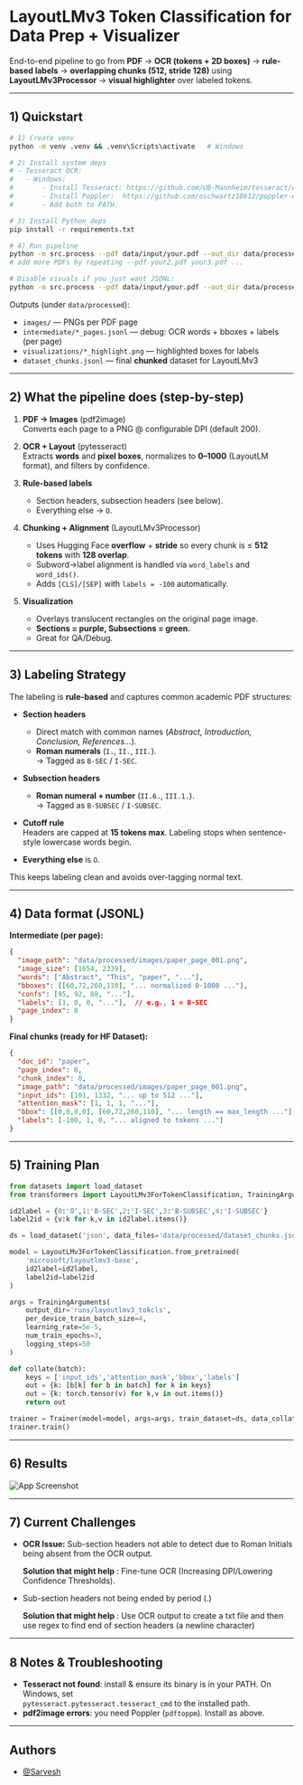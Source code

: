 
# LayoutLMv3 Token Classification for Data Prep + Visualizer

End-to-end pipeline to go from **PDF** → **OCR (tokens + 2D boxes)** → **rule-based labels** → **overlapping chunks (512, stride 128)** using **LayoutLMv3Processor** → **visual highlighter** over labeled tokens.


---

## 1) Quickstart

```bash
# 1) Create venv
python -m venv .venv && .venv\Scripts\activate   # Windows

# 2) Install system deps
# - Tesseract OCR:
#   - Windows: 
#       - Install Tesseract: https://github.com/UB-Mannheim/tesseract/wiki
#       - Install Poppler:  https://github.com/oschwartz10612/poppler-windows/releases/
#       - Add both to PATH.

# 3) Install Python deps
pip install -r requirements.txt

# 4) Run pipeline
python -m src.process --pdf data/input/your.pdf --out_dir data/processed
# add more PDFs by repeating --pdf your2.pdf your3.pdf ...

# Disable visuals if you just want JSONL:
python -m src.process --pdf data/input/your.pdf --out_dir data/processed --no_visuals
```

Outputs (under `data/processed`):
- `images/` — PNGs per PDF page  
- `intermediate/*_pages.jsonl` — debug: OCR words + bboxes + labels (per page)  
- `visualizations/*_highlight.png` — highlighted boxes for labels  
- `dataset_chunks.jsonl` — final **chunked** dataset for LayoutLMv3  

---

## 2) What the pipeline does (step-by-step)

1. **PDF → Images** (pdf2image)  
   Converts each page to a PNG @ configurable DPI (default 200).

2. **OCR + Layout** (pytesseract)  
   Extracts **words** and **pixel boxes**, normalizes to **0–1000** (LayoutLM format), and filters by confidence.

3. **Rule-based labels**  
   - Section headers, subsection headers (see below).  
   - Everything else → `O`.  

4. **Chunking + Alignment** (LayoutLMv3Processor)  
   - Uses Hugging Face **overflow** + **stride** so every chunk is ≤ **512 tokens** with **128 overlap**.  
   - Subword→label alignment is handled via `word_labels` and `word_ids()`.  
   - Adds `[CLS]/[SEP]` with `labels = -100` automatically.

5. **Visualization**  
   - Overlays translucent rectangles on the original page image.  
   - **Sections = purple, Subsections = green.**  
   - Great for QA/Debug.

---

## 3) Labeling Strategy  

The labeling is **rule-based** and captures common academic PDF structures:

- **Section headers**  
  - Direct match with common names (*Abstract, Introduction, Conclusion, References…*).  
  - **Roman numerals** (`I.`, `II.`, `III.`).   
  → Tagged as `B-SEC` / `I-SEC`.

- **Subsection headers**  
  - **Roman numeral + number** (`II.6.`, `III.1.`).  
  → Tagged as `B-SUBSEC` / `I-SUBSEC`.

- **Cutoff rule**  
  Headers are capped at **15 tokens max**. Labeling stops when sentence-style lowercase words begin.

- **Everything else** is `O`.  

This keeps labeling clean and avoids over-tagging normal text.

---

## 4) Data format (JSONL)

**Intermediate (per page):**

```json
{
  "image_path": "data/processed/images/paper_page_001.png",
  "image_size": [1654, 2339],
  "words": ["Abstract", "This", "paper", "..."],
  "bboxes": [[60,72,260,110], "... normalized 0-1000 ..."],
  "confs": [95, 92, 88, "..."],
  "labels": [1, 0, 0, "..."],  // e.g., 1 = B-SEC
  "page_index": 0
}
```

**Final chunks (ready for HF Dataset):**

```json
{
  "doc_id": "paper",
  "page_index": 0,
  "chunk_index": 0,
  "image_path": "data/processed/images/paper_page_001.png",
  "input_ids": [101, 1332, "... up to 512 ..."],
  "attention_mask": [1, 1, 1, "..."],
  "bbox": [[0,0,0,0], [60,72,260,110], "... length == max_length ..."],
  "labels": [-100, 1, 0, "... aligned to tokens ..."]
}
```

---

## 5) Training Plan

```python
from datasets import load_dataset
from transformers import LayoutLMv3ForTokenClassification, TrainingArguments, Trainer

id2label = {0:'O',1:'B-SEC',2:'I-SEC',3:'B-SUBSEC',4:'I-SUBSEC'}
label2id = {v:k for k,v in id2label.items()}

ds = load_dataset('json', data_files='data/processed/dataset_chunks.jsonl', split='train')

model = LayoutLMv3ForTokenClassification.from_pretrained(
    'microsoft/layoutlmv3-base',
    id2label=id2label,
    label2id=label2id
)

args = TrainingArguments(
    output_dir='runs/layoutlmv3_tokcls',
    per_device_train_batch_size=4,
    learning_rate=5e-5,
    num_train_epochs=3,
    logging_steps=50
)

def collate(batch):
    keys = ['input_ids','attention_mask','bbox','labels']
    out = {k: [b[k] for b in batch] for k in keys}
    out = {k: torch.tensor(v) for k,v in out.items()}
    return out

trainer = Trainer(model=model, args=args, train_dataset=ds, data_collator=collate)
trainer.train()
```
---

## 6) Results

![App Screenshot](https://drive.google.com/file/d/1f6oAo_Qdtiqss3qiPRO-t106fO3MZzmW/view?usp=drive_link)

---

## 7) Current Challenges

- **OCR Issue:** Sub-section headers not able to detect due to Roman Initials being absent from the OCR output.

  **Solution that might help** : Fine-tune OCR (Increasing DPI/Lowering Confidence Thresholds).

- Sub-section headers not being ended by period (.)

  **Solution that might help** : Use OCR output to create a txt file and then use regex to find end of section headers (a newline character)
  


---

## 8 Notes & Troubleshooting

- **Tesseract not found**: install & ensure its binary is in your PATH. On Windows, set  
  `pytesseract.pytesseract.tesseract_cmd` to the installed path.  
- **pdf2image errors**: you need Poppler (`pdftoppm`). Install as above.  

---
## Authors

- [@Sarvesh](https://github.com/Sarvesh326)
